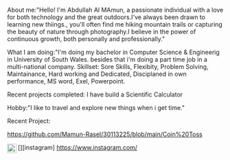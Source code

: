 About me:"Hello! I'm Abdullah Al MAmun, a passionate individual with a love for both technology and the great outdoors.I've always been drawn to learning new thiings., you'll often find me hiking mountain trails or capturing the beauty of nature through photography.I believe in the power of continuous growth, both personally and professionally." 

What I am doing:"I'm doing my bachelor in Computer Science & Engineerig in University of South Wales. besides that i'm doing a part time job in a multi-national company.
Skillset: Sore Skills, Flexibity, Problem Solving, Maintainance, Hard working and Dedicated, Disciplaned in own performance, MS word, Exel, Powerpoint.

Recent projects completed: I have build a Scientific Calculator

Hobby:"I like to travel and explore new things when i get time."

Recent Project:

https://github.com/Mamun-Rasel/30113225/blob/main/Coin%20Toss



[<img align="left" alt="Mamun Rasel | Instagram" width="22px" src="https://cdn.jsdelivr.net/npm/simple-icons@v3/icons/instagram.svg" />][instagram]
https://www.instagram.com/
